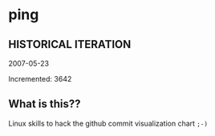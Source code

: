 # ping

## HISTORICAL ITERATION
2007-05-23

Incremented: 3642

## What is this?? 
Linux skills to hack the github commit visualization chart `;-)`
